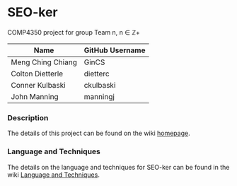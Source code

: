 # SEO-ker
COMP4350 project for group Team n, n ∈ ℤ+

| Name | GitHub Username 
| --- | --- 
| Meng Ching Chiang | GinCS 
| Colton Dietterle | dietterc
| Conner Kulbaski | ckulbaski
| John Manning | manningj

### Description
The details of this project can be found on the wiki [homepage](https://github.com/dietterc/SEO-ker/wiki).

### Language and Techniques
The details on the language and techniques for SEO-ker can be found in the wiki [Language and Techniques](https://github.com/dietterc/SEO-ker/wiki/Language-and-Techniques).
